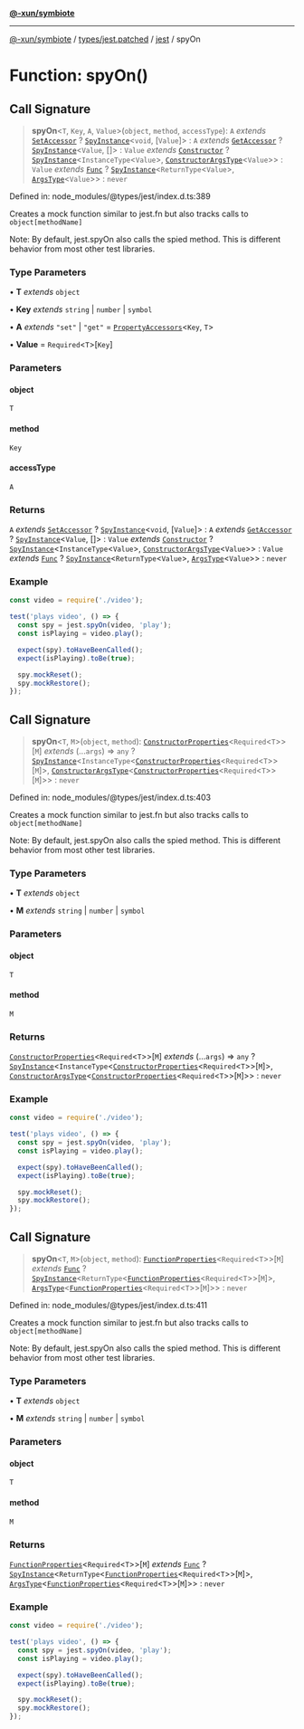 [**@-xun/symbiote**](../../../../../README.md)

***

[@-xun/symbiote](../../../../../README.md) / [types/jest.patched](../../../README.md) / [jest](../README.md) / spyOn

# Function: spyOn()

## Call Signature

> **spyOn**\<`T`, `Key`, `A`, `Value`\>(`object`, `method`, `accessType`): `A` *extends* [`SetAccessor`](../type-aliases/SetAccessor.md) ? [`SpyInstance`](../interfaces/SpyInstance.md)\<`void`, \[`Value`\]\> : `A` *extends* [`GetAccessor`](../type-aliases/GetAccessor.md) ? [`SpyInstance`](../interfaces/SpyInstance.md)\<`Value`, \[\]\> : `Value` *extends* [`Constructor`](../type-aliases/Constructor.md) ? [`SpyInstance`](../interfaces/SpyInstance.md)\<`InstanceType`\<`Value`\>, [`ConstructorArgsType`](../type-aliases/ConstructorArgsType.md)\<`Value`\>\> : `Value` *extends* [`Func`](../type-aliases/Func.md) ? [`SpyInstance`](../interfaces/SpyInstance.md)\<`ReturnType`\<`Value`\>, [`ArgsType`](../type-aliases/ArgsType.md)\<`Value`\>\> : `never`

Defined in: node\_modules/@types/jest/index.d.ts:389

Creates a mock function similar to jest.fn but also tracks calls to `object[methodName]`

Note: By default, jest.spyOn also calls the spied method. This is different behavior from most
other test libraries.

### Type Parameters

• **T** *extends* `object`

• **Key** *extends* `string` \| `number` \| `symbol`

• **A** *extends* `"set"` \| `"get"` = [`PropertyAccessors`](../type-aliases/PropertyAccessors.md)\<`Key`, `T`\>

• **Value** = `Required`\<`T`\>\[`Key`\]

### Parameters

#### object

`T`

#### method

`Key`

#### accessType

`A`

### Returns

`A` *extends* [`SetAccessor`](../type-aliases/SetAccessor.md) ? [`SpyInstance`](../interfaces/SpyInstance.md)\<`void`, \[`Value`\]\> : `A` *extends* [`GetAccessor`](../type-aliases/GetAccessor.md) ? [`SpyInstance`](../interfaces/SpyInstance.md)\<`Value`, \[\]\> : `Value` *extends* [`Constructor`](../type-aliases/Constructor.md) ? [`SpyInstance`](../interfaces/SpyInstance.md)\<`InstanceType`\<`Value`\>, [`ConstructorArgsType`](../type-aliases/ConstructorArgsType.md)\<`Value`\>\> : `Value` *extends* [`Func`](../type-aliases/Func.md) ? [`SpyInstance`](../interfaces/SpyInstance.md)\<`ReturnType`\<`Value`\>, [`ArgsType`](../type-aliases/ArgsType.md)\<`Value`\>\> : `never`

### Example

```ts
const video = require('./video');

test('plays video', () => {
  const spy = jest.spyOn(video, 'play');
  const isPlaying = video.play();

  expect(spy).toHaveBeenCalled();
  expect(isPlaying).toBe(true);

  spy.mockReset();
  spy.mockRestore();
});
```

## Call Signature

> **spyOn**\<`T`, `M`\>(`object`, `method`): [`ConstructorProperties`](../type-aliases/ConstructorProperties.md)\<`Required`\<`T`\>\>\[`M`\] *extends* (...`args`) => `any` ? [`SpyInstance`](../interfaces/SpyInstance.md)\<`InstanceType`\<[`ConstructorProperties`](../type-aliases/ConstructorProperties.md)\<`Required`\<`T`\>\>\[`M`\]\>, [`ConstructorArgsType`](../type-aliases/ConstructorArgsType.md)\<[`ConstructorProperties`](../type-aliases/ConstructorProperties.md)\<`Required`\<`T`\>\>\[`M`\]\>\> : `never`

Defined in: node\_modules/@types/jest/index.d.ts:403

Creates a mock function similar to jest.fn but also tracks calls to `object[methodName]`

Note: By default, jest.spyOn also calls the spied method. This is different behavior from most
other test libraries.

### Type Parameters

• **T** *extends* `object`

• **M** *extends* `string` \| `number` \| `symbol`

### Parameters

#### object

`T`

#### method

`M`

### Returns

[`ConstructorProperties`](../type-aliases/ConstructorProperties.md)\<`Required`\<`T`\>\>\[`M`\] *extends* (...`args`) => `any` ? [`SpyInstance`](../interfaces/SpyInstance.md)\<`InstanceType`\<[`ConstructorProperties`](../type-aliases/ConstructorProperties.md)\<`Required`\<`T`\>\>\[`M`\]\>, [`ConstructorArgsType`](../type-aliases/ConstructorArgsType.md)\<[`ConstructorProperties`](../type-aliases/ConstructorProperties.md)\<`Required`\<`T`\>\>\[`M`\]\>\> : `never`

### Example

```ts
const video = require('./video');

test('plays video', () => {
  const spy = jest.spyOn(video, 'play');
  const isPlaying = video.play();

  expect(spy).toHaveBeenCalled();
  expect(isPlaying).toBe(true);

  spy.mockReset();
  spy.mockRestore();
});
```

## Call Signature

> **spyOn**\<`T`, `M`\>(`object`, `method`): [`FunctionProperties`](../type-aliases/FunctionProperties.md)\<`Required`\<`T`\>\>\[`M`\] *extends* [`Func`](../type-aliases/Func.md) ? [`SpyInstance`](../interfaces/SpyInstance.md)\<`ReturnType`\<[`FunctionProperties`](../type-aliases/FunctionProperties.md)\<`Required`\<`T`\>\>\[`M`\]\>, [`ArgsType`](../type-aliases/ArgsType.md)\<[`FunctionProperties`](../type-aliases/FunctionProperties.md)\<`Required`\<`T`\>\>\[`M`\]\>\> : `never`

Defined in: node\_modules/@types/jest/index.d.ts:411

Creates a mock function similar to jest.fn but also tracks calls to `object[methodName]`

Note: By default, jest.spyOn also calls the spied method. This is different behavior from most
other test libraries.

### Type Parameters

• **T** *extends* `object`

• **M** *extends* `string` \| `number` \| `symbol`

### Parameters

#### object

`T`

#### method

`M`

### Returns

[`FunctionProperties`](../type-aliases/FunctionProperties.md)\<`Required`\<`T`\>\>\[`M`\] *extends* [`Func`](../type-aliases/Func.md) ? [`SpyInstance`](../interfaces/SpyInstance.md)\<`ReturnType`\<[`FunctionProperties`](../type-aliases/FunctionProperties.md)\<`Required`\<`T`\>\>\[`M`\]\>, [`ArgsType`](../type-aliases/ArgsType.md)\<[`FunctionProperties`](../type-aliases/FunctionProperties.md)\<`Required`\<`T`\>\>\[`M`\]\>\> : `never`

### Example

```ts
const video = require('./video');

test('plays video', () => {
  const spy = jest.spyOn(video, 'play');
  const isPlaying = video.play();

  expect(spy).toHaveBeenCalled();
  expect(isPlaying).toBe(true);

  spy.mockReset();
  spy.mockRestore();
});
```
